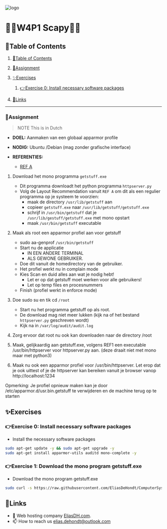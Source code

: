![logo](https://eliasdh.com/assets/media/images/logo-github.png)
# 💙🤍W4P1 Scapy🤍💙

## 📘Table of Contents

1. [📘Table of Contents](#📘table-of-contents)
2. [📝Assignment](#📝assignment)
3. [✨Exercises](#✨exercises)
    1. [👉Exercise 0: Install necessary software packages](#👉exercise-0-install-necessary-software-packages)

4. [🔗Links](#🔗links)

---

### 📝Assignment 
> NOTE This is in Dutch

- **DOEL:** Aanmaken van een globaal apparmor profile

- **NODIG:** Ubuntu /Debian (mag zonder grafische interface)

- **REFERENTIES:**
    - [REF A](http://www.mono-project.com/docs/getting-started/application-deployment/)

1. Download het mono programma `getstuff.exe`
    - Dit programma downloadt het python programma `httpserver.py`
    - Volg de Layout Recommendation vanuit `REF A` om dit als een regulier programma op je systeem te voorzien:
        - maak de directory `/usr/lib/getstuff` aan
        - copieer `getstuff.exe` naar `/usr/lib/getstuff/getstuff.exe`
        - schrijf in `/usr/bin/getstuff` dat je `/usr/lib/gestuff/getstuff.exe` met mono opstart 
        - maak `/usr/bin/getstuff` executable 

2. Maak als root een apparmor profiel aan voor getstuff
    - sudo aa-genprof `/usr/bin/getstuff`
    - Start nu de applicatie
        - IN EEN ANDERE TERMINAL
        - ALS GEWONE GEBRUIKER. 
    - Doe dit vanuit de homedirectory van de gebruiker.
    - Het profiel werkt nu in complain mode
    - Kies Scan en duid alles aan wat je nodig hebt!
        - Let er op dat getstuff moet werken voor alle gebruikers!
        - Let op temp files en procesnummers
    - Finish (profiel werkt in enforce mode)

3. Doe sudo su en tik cd `/root`
    - Start nu het programma getstuff op als root.
    - De download mag niet meer lukken (kijk na of het bestand `httpserver.py` geschreven wordt)
    - Kijk na in `/var/log/audit/audit.log`

4. Zorg ervoor dat root nu ook kan downloaden naar de directory /root

5. Maak, gelijkaardig aan getstuff.exe, volgens REF1 een executable /usr/bin/httpserver voor httpserver.py aan. (deze draait niet met mono maar met python3)

6. Maak nu ook een apparmor profiel voor /usr/bin/httpserver. Let erop dat je ook uittest of je de httpserver kan bereiken vanuit je browser vanop http://localhost:1234

Opmerking: Je profiel opnieuw maken kan je door /etc/apparmor.d/usr.bin.getstuff te verwijderen en de machine terug op te starten





## ✨Exercises

### 👉Exercise 0: Install necessary software packages

- Install the necessary software packages
```bash
sudo apt-get update -y && sudo apt-get upgrade -y
sudo apt-get install apparmor-utils auditd mono-complete -y
```

### 👉Exercise 1: Download the mono program getstuff.exe

- Download the mono program getstuff.exe
```bash
sudo curl -s https://raw.githubusercontent.com/EliasDeHondt/ComputerSystems3-ISB/main/source/getstuff.exe -o /usr/lib/getstuff/getstuff.exe
```










## 🔗Links
- 👯 Web hosting company [EliasDH.com](https://eliasdh.com).
- 📫 How to reach us elias.dehondt@outlook.com